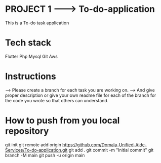 # PROJECT 1 ---> To-do-application
This is a To-do task application 
# Tech stack
Flutter
Php
Mysql
Git
Aws

# Instructions
-->  Please create a branch for each task you are working on. 
-->  And give proper description or give your own readme file for each of the branch for the code you wrote so that others can understand.


# How to  push from you local repository
git init
git remote add origin https://github.com/Domala-Unified-Aide-Services/To-do-application.git
git add .
git commit -m "Initial commit"
git branch -M main
git push -u origin main
